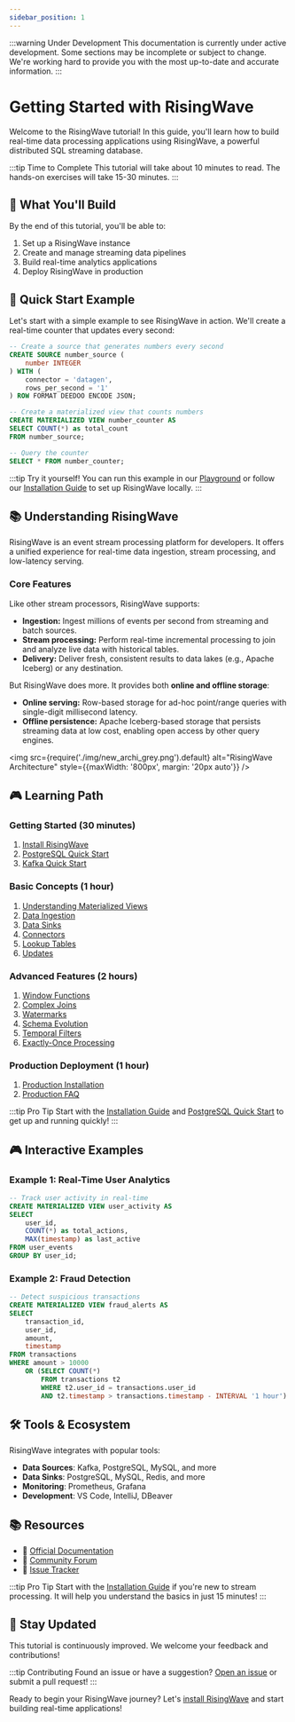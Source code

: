 ```yaml
---
sidebar_position: 1
---
```


:::warning Under Development
This documentation is currently under active development. Some sections may be incomplete or subject to change. We're working hard to provide you with the most up-to-date and accurate information.
:::

# Getting Started with RisingWave

Welcome to the RisingWave tutorial! In this guide, you'll learn how to build real-time data processing applications using RisingWave, a powerful distributed SQL streaming database.

:::tip Time to Complete
This tutorial will take about 10 minutes to read. The hands-on exercises will take 15-30 minutes.
:::

## 🎯 What You'll Build

By the end of this tutorial, you'll be able to:

1. Set up a RisingWave instance
2. Create and manage streaming data pipelines
3. Build real-time analytics applications
4. Deploy RisingWave in production

## 🌟 Quick Start Example

Let's start with a simple example to see RisingWave in action. We'll create a real-time counter that updates every second:

```sql
-- Create a source that generates numbers every second
CREATE SOURCE number_source (
    number INTEGER
) WITH (
    connector = 'datagen',
    rows_per_second = '1'
) ROW FORMAT DEEDOO ENCODE JSON;

-- Create a materialized view that counts numbers
CREATE MATERIALIZED VIEW number_counter AS
SELECT COUNT(*) as total_count
FROM number_source;

-- Query the counter
SELECT * FROM number_counter;
```

:::tip Try it yourself!
You can run this example in our [Playground](https://play.risingwave.com) or follow our [Installation Guide](install.md) to set up RisingWave locally.
:::

## 📚 Understanding RisingWave

RisingWave is an event stream processing platform for developers. It offers a unified experience for real-time data ingestion, stream processing, and low-latency serving.

### Core Features

Like other stream processors, RisingWave supports:

- **Ingestion:** Ingest millions of events per second from streaming and batch sources.
- **Stream processing:** Perform real-time incremental processing to join and analyze live data with historical tables.
- **Delivery:** Deliver fresh, consistent results to data lakes (e.g., Apache Iceberg) or any destination.

But RisingWave does more. It provides both **online and offline storage**:

- **Online serving:** Row-based storage for ad-hoc point/range queries with single-digit millisecond latency.
- **Offline persistence:** Apache Iceberg-based storage that persists streaming data at low cost, enabling open access by other query engines.

<img
  src={require('./img/new_archi_grey.png').default}
  alt="RisingWave Architecture"
  style={{maxWidth: '800px', margin: '20px auto'}}
/>

## 🎮 Learning Path

### Getting Started (30 minutes)
1. [Install RisingWave](install.md)
2. [PostgreSQL Quick Start](start/postgres.md)
3. [Kafka Quick Start](start/kafka.md)

### Basic Concepts (1 hour)
1. [Understanding Materialized Views](basics/mv.md)
2. [Data Ingestion](basics/ingestion.md)
3. [Data Sinks](basics/sink.md)
4. [Connectors](basics/connector.md)
5. [Lookup Tables](basics/lookup.md)
6. [Updates](basics/update.md)

### Advanced Features (2 hours)
1. [Window Functions](advanced/window.md)
2. [Complex Joins](advanced/join.md)
3. [Watermarks](advanced/watermark.md)
4. [Schema Evolution](advanced/schema.md)
5. [Temporal Filters](advanced/temporal_filter.md)
6. [Exactly-Once Processing](advanced/eowc.md)

### Production Deployment (1 hour)
1. [Production Installation](production/install.md)
2. [Production FAQ](production/faq.md)

:::tip Pro Tip
Start with the [Installation Guide](install.md) and [PostgreSQL Quick Start](start/postgres.md) to get up and running quickly!
:::

## 🎮 Interactive Examples

### Example 1: Real-Time User Analytics
```sql
-- Track user activity in real-time
CREATE MATERIALIZED VIEW user_activity AS
SELECT 
    user_id,
    COUNT(*) as total_actions,
    MAX(timestamp) as last_active
FROM user_events
GROUP BY user_id;
```

### Example 2: Fraud Detection
```sql
-- Detect suspicious transactions
CREATE MATERIALIZED VIEW fraud_alerts AS
SELECT 
    transaction_id,
    user_id,
    amount,
    timestamp
FROM transactions
WHERE amount > 10000
    OR (SELECT COUNT(*) 
        FROM transactions t2 
        WHERE t2.user_id = transactions.user_id 
        AND t2.timestamp > transactions.timestamp - INTERVAL '1 hour') > 10;
```

## 🛠️ Tools & Ecosystem

RisingWave integrates with popular tools:

- **Data Sources**: Kafka, PostgreSQL, MySQL, and more
- **Data Sinks**: PostgreSQL, MySQL, Redis, and more
- **Monitoring**: Prometheus, Grafana
- **Development**: VS Code, IntelliJ, DBeaver

## 📚 Resources

- 📖 [Official Documentation](https://docs.risingwave.com/)
- 💬 [Community Forum](https://go.risingwave.com/slack)
- 🐛 [Issue Tracker](https://github.com/risingwavelabs/risingwave/issues)


:::tip Pro Tip
Start with the [Installation Guide](install.md) if you're new to stream processing. It will help you understand the basics in just 15 minutes!
:::

## 🔄 Stay Updated

This tutorial is continuously improved. We welcome your feedback and contributions!

:::tip Contributing
Found an issue or have a suggestion? [Open an issue](https://github.com/risingwavelabs/risingwave-tutorials/issues) or submit a pull request!
:::

Ready to begin your RisingWave journey? Let's [install RisingWave](install.md) and start building real-time applications!

